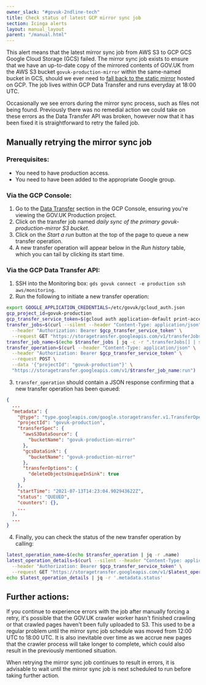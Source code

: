 ```yaml
---
owner_slack: "#govuk-2ndline-tech"
title: Check status of latest GCP mirror sync job
section: Icinga alerts
layout: manual_layout
parent: "/manual.html"
---
```


This alert means that the latest mirror sync job from AWS S3 to GCP GCS Google Cloud Storage (GCS) failed. The mirror sync job exists to ensure that we have an up-to-date copy of the mirrored contents of GOV.UK from the AWS S3 bucket `govuk-production-mirror` within the same-named bucket in GCS, should we ever need to [fall back to the static mirror][fallback to mirror] hosted on GCP. The job lives within GCP Data Transfer and runs everyday at 18:00 UTC.

Occasionally we see errors during the mirror sync process, such as files not being found. Previously there was no remedial action we could take on these errors as the Data Transfer API was broken, however now that it has been fixed it is straightforward to retry the failed job.

## Manually retrying the mirror sync job

### Prerequisites:

- You need to have production access.
- You need to have been added to the appropriate Google group.

### Via the GCP Console:

1. Go to the [Data Transfer][] section in the GCP Console, ensuring you're viewing the GOV.UK Production project.
2. Click on the transfer job named _daily sync of the primary govuk-production-mirror S3 bucket_.
3. Click on the _Start a run_ button at the top of the page to queue a new transfer operation.
4. A new transfer operation will appear below in the _Run history_ table, which you can tail by clicking its start time.

### Via the GCP Data Transfer API:

1. SSH into the Monitoring box: `gds govuk connect -e production ssh aws/monitoring`.
2. Run the following to initiate a new transfer operation:

```sh
export GOOGLE_APPLICATION_CREDENTIALS=/etc/govuk/gcloud_auth.json
gcp_project_id=govuk-production
gcp_transfer_service_token=$(gcloud auth application-default print-access-token)
transfer_jobs=$(curl --silent --header "Content-Type: application/json" \
  --header "Authorization: Bearer $gcp_transfer_service_token" \
  --request GET "https://storagetransfer.googleapis.com/v1/transferJobs?filter=%7B%22projectId%22%3A%22$gcp_project_id%22%7D")
transfer_job_name=$(echo $transfer_jobs | jq -c -r ".transferJobs[] | select(.description | contains(\"${gcp_project_id}\")) | .name")
transfer_operation=$(curl --header "Content-Type: application/json" \
  --header "Authorization: Bearer $gcp_transfer_service_token" \
  --request POST \
  --data '{"projectId": "govuk-production"}' \
  "https://storagetransfer.googleapis.com/v1/$transfer_job_name:run")
```

3. `transfer_operation` should contain a JSON response confirming that a new transfer operation has been queued:

```json
{
  ...
  "metadata": {
    "@type": "type.googleapis.com/google.storagetransfer.v1.TransferOperation",
    "projectId": "govuk-production",
    "transferSpec": {
      "awsS3DataSource": {
        "bucketName": "govuk-production-mirror"
      },
      "gcsDataSink": {
        "bucketName": "govuk-production-mirror"
      },
      "transferOptions": {
        "deleteObjectsUniqueInSink": true
      }
    },
    "startTime": "2021-07-13T14:23:04.902943622Z",
    "status": "QUEUED",
    "counters": {},
    ...
  },
  ...
}
```

4. Finally, you can check the status of the new transfer operation by calling:

```sh
latest_operation_name=$(echo $transfer_operation | jq -r .name)
latest_operation_details=$(curl --silent --header "Content-Type: application/json" \
  --header "Authorization: Bearer $gcp_transfer_service_token" \
  --request GET "https://storagetransfer.googleapis.com/v1/$latest_operation_name")
echo $latest_operation_details | jq -r '.metadata.status'
```

## Further actions:

If you continue to experience errors with the job after manually forcing a retry, it's possible that the GOV.UK crawler worker hasn't finished crawling or that crawled pages haven't been fully uploaded to S3. This used to be a regular problem until the mirror sync job schedule was moved from 12:00 UTC to 18:00 UTC. It is also inevitable over time as we accrue new pages that the crawler process will take longer to complete, which could also result in the previously mentioned situation.

When retrying the mirror sync job continues to result in errors, it is advisable to wait until the mirror sync job is next scheduled to run before taking further action.

[Data Transfer]: https://console.cloud.google.com/transfer/cloud/jobs
[fallback to mirror]: https://docs.publishing.service.gov.uk/manual/fall-back-to-mirror.html
